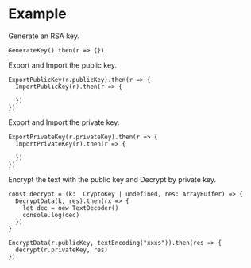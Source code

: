 # Example

Generate an RSA key.
```
GenerateKey().then(r => {})
```
Export and Import the public key.
```
ExportPublicKey(r.publicKey).then(r => {
  ImportPublicKey(r).then(r => {

  })
})
```
Export and  Import the private key.
```
ExportPrivateKey(r.privateKey).then(r => {
  ImportPrivateKey(r).then(r => {

  })
})
```
Encrypt the text with the public key and Decrypt by private key.
```
const decrypt = (k:  CryptoKey | undefined, res: ArrayBuffer) => {
  DecryptData(k, res).then(rx => {
    let dec = new TextDecoder()
    console.log(dec)
  })
}

EncryptData(r.publicKey, textEncoding("xxxs")).then(res => {
  decrypt(r.privateKey, res)
})
```